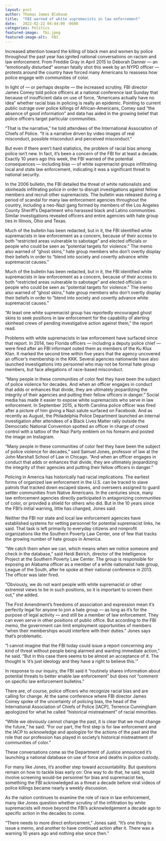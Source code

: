 ```yaml
---
layout: post
author: Thomas James Blobaum 
title:  "FBI warned of white supremacists in law enforcement"
date:   2022-02-22 04:44:00 -0600
categories: Politics  
featured-image:  fbi.jpeg 
featured-image-alt:  FBI 
---
```

Increased attention toward the killing of black men and women by police throughout the past year has ignited national conversations on racism and law enforcement. From Freddie Gray in April 2015 to Deborah Danner — an “emotionally disturbed” woman fatally shot this week by an NYPD officer — protests around the country have forced many Americans to reassess how police engage with communities of color.

In light of — or perhaps despite — the increased scrutiny, FBI director James Comey told police officers at a national conference last Sunday that because of insufficient data on use of force, “Americans actually have no idea” whether racial bias in policing is really an epidemic. Pointing to current public outrage over police killings of African-Americans, Comey said “the absence of good information” and data has aided in the growing belief that police officers target particular communities.

“That is the narrative,” he told attendees of the International Association of Chiefs of Police. “It is a narrative driven by video images of real misconduct, possible misconduct and perceived misconduct.”

But even if there aren’t hard statistics, the problem of racial bias among police isn’t new. In fact, it’s been a concern of the FBI for at least a decade. Exactly 10 years ago this week, the FBI warned of the potential consequences — including bias — of white supremacist groups infiltrating local and state law enforcement, indicating it was a significant threat to national security.

In the 2006 bulletin, the FBI detailed the threat of white nationalists and skinheads infiltrating police in order to disrupt investigations against fellow members and recruit other supremacists. The bulletin was released during a period of scandal for many law enforcement agencies throughout the country, including a neo-Nazi gang formed by members of the Los Angeles County Sheriff’s Department who harassed black and Latino communities. Similar investigations revealed officers and entire agencies with hate group ties in Illinois, Ohio and Texas.

Much of the bulletin has been redacted, but in it, the FBI identified white supremacists in law enforcement as a concern, because of their access to both “restricted areas vulnerable to sabotage” and elected officials or people who could be seen as “potential targets for violence.” The memo also warned of “ghost skins,” hate group members who don’t overtly display their beliefs in order to “blend into society and covertly advance white supremacist causes.”

Much of the bulletin has been redacted, but in it, the FBI identified white supremacists in law enforcement as a concern, because of their access to both “restricted areas vulnerable to sabotage” and elected officials or people who could be seen as “potential targets for violence.” The memo also warned of “ghost skins,” hate group members who don’t overtly display their beliefs in order to “blend into society and covertly advance white supremacist causes.”

“At least one white supremacist group has reportedly encouraged ghost skins to seek positions in law enforcement for the capability of alerting skinhead crews of pending investigative action against them,” the report read.

Problems with white supremacists in law enforcement have surfaced since that report. In 2014, two Florida officers — including a deputy police chief — were fired after an FBI informant outed them as members of the Ku Klux Klan. It marked the second time within five years that the agency uncovered an officer’s membership in the KKK. Several agencies nationwide have also launched investigations into personnel who may not be formal hate group members, but face allegations of race-based misconduct.

“Many people in these communities of color feel they have been the subject of police violence for decades. And when an officer engages in conduct that adds or enhances that divide, they are ultimately jeopardizing the integrity of their agencies and putting their fellow officers in danger.”
Social media has made it easier to expose white supremacists who serve in law enforcement. In September 2015, a North Carolina police officer was fired after a picture of him giving a Nazi salute surfaced on Facebook. And as recently as August, the Philadelphia Police Department launched an internal investigation after attendees of a Black Lives Matter rally outside the Democratic National Convention spotted an officer in charge of crowd control with a tattoo of the Nazi Party emblem on his forearm and posted the image on Instagram.

“Many people in these communities of color feel they have been the subject of police violence for decades,” said Samuel Jones, professor of law at the John Marshall School of Law in Chicago. “And when an officer engages in conduct that adds or enhances that divide, they are ultimately jeopardizing the integrity of their agencies and putting their fellow officers in danger.”

Policing in America has historically had racial implications. The earliest forms of organized law enforcement in the U.S. can be traced to slave patrols that tracked down escaped slaves, and overseers assigned to guard settler communities from Native Americans. In the centuries since, many law enforcement agencies directly participated in antagonizing communities of color, or provided a shield for others who did. But in the 10 years since the FBI’s initial warning, little has changed, Jones said.

Neither the FBI nor state and local law enforcement agencies have established systems for vetting personnel for potential supremacist links, he said. That task is left primarily to everyday citizens and nonprofit organizations like the Southern Poverty Law Center, one of few that tracks the growing number of hate groups in America.

“We catch them when we can, which means when we notice someone and check in the database,” said Heidi Beirich, director of the Intelligence Project at the Southern Poverty Law Center. The group is responsible for exposing an Alabama officer as a member of a white nationalist hate group, League of the South, after he spoke at their national conference in 2013. The officer was later fired.

“Obviously, we do not want people with white supremacist or other extremist views to be in such positions, so it is important to screen them out,” she added.

The First Amendment’s freedoms of association and expression mean it’s perfectly legal for anyone to join a hate group — as long as it’s for the purpose of legal activity — and still be a member of law enforcement. They can even serve in other positions of public office. But according to the FBI memo, the government can limit employment opportunities of members “when their memberships would interfere with their duties.” Jones says that’s problematic.

“I cannot imagine that the FBI today could issue a report concerning any kind of threat without people being alarmed and wanting immediate action,” he said. “But in this case there seems to be almost an acceptance of it. The thought is ‘it’s just ideology and they have a right to believe this.'”

In response to our inquiry, the FBI said it “routinely shares information about potential threats to better enable law enforcement” but does not “comment on specific law enforcement bulletins.”

There are, of course, police officers who recognize racial bias and are calling for change. At the same conference where FBI director James Comey spoke of the uncertainty of policing bias, the head of the International Association of Chiefs of Police [IACP], Terrence Cunningham apologized for what he called “historical mistreatment” of racial minorities.

“While we obviously cannot change the past, it is clear that we must change the future,” he said. “For our part, the first step is for law enforcement and the IACP to acknowledge and apologize for the actions of the past and the role that our profession has played in society’s historical mistreatment of communities of color.”

These conversations come as the Department of Justice announced it’s launching a national database on use of force and deaths in police custody.

For many like Jones, it’s another step toward accountability. But questions remain on how to tackle bias early on: One way to do that, he said, would involve screening would-be personnel for bias and supremacist ties, something the FBI acknowledged as a threat a decade before viral videos of police killings became nearly a weekly discussion.

As the nation continues to examine the role of race in law enforcement, many like Jones question whether scrutiny of the infiltration by white supremacists will move beyond the FBI’s acknowledgement a decade ago to specific action in the decades to come.

“There needs to more direct enforcement,” Jones said. “It’s one thing to issue a memo, and another to have continued action after it. There was a warning 10 years ago and nothing else since then.”




